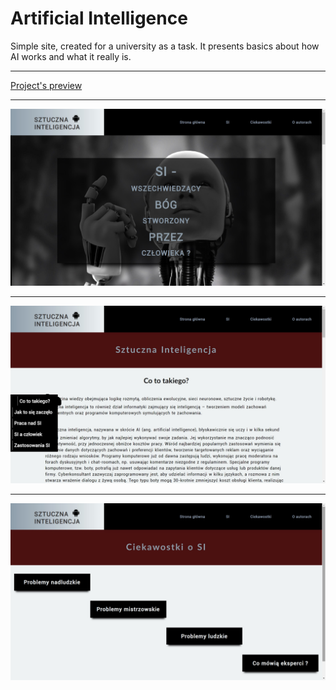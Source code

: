 <h1>Artificial Intelligence</h1>
<p>Simple site, created for a university as a task. It presents basics about how AI works and what it really is.</p>
<hr>
<a href="https://teo0098.github.io/Simple-AI-website/" target="_blank">Project's preview</a>
<hr>
<img alt="Home page" src="https://github.com/teo0098/Simple-AI-website/blob/master/image.jpg">
<hr>
<img alt="Home page" src="https://github.com/teo0098/Simple-AI-website/blob/master/image2.jpg">
<hr>
<img alt="Home page" src="https://github.com/teo0098/Simple-AI-website/blob/master/image3.jpg">
